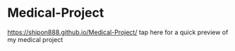 # Medical-Project
https://shipon888.github.io/Medical-Project/ tap here for a quick preview of my medical project

